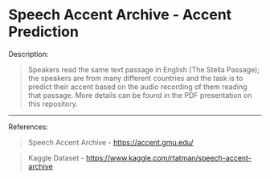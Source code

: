# Speech Accent Archive - Accent Prediction

Description: 

> Speakers read the same text passage in English (The Stella Passage); the speakers are from many different countries and the task is to predict their accent based on the audio recording of them reading that passage. More details can be found in the PDF presentation on this repository.


<hr>


References:

> Speech Accent Archive - https://accent.gmu.edu/

> Kaggle Dataset - https://www.kaggle.com/rtatman/speech-accent-archive
